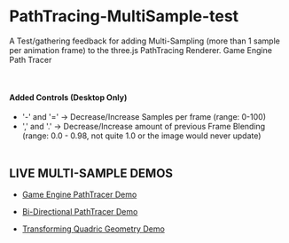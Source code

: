# PathTracing-MultiSample-test
A Test/gathering feedback for adding Multi-Sampling (more than 1 sample per animation frame) to the three.js PathTracing Renderer.
Game Engine Path Tracer 

<br>
<h4>Added Controls (Desktop Only)</h4>

* '-' and '=' -> Decrease/Increase Samples per frame (range: 0-100)
* ',' and '.' -> Decrease/Increase amount of previous Frame Blending (range: 0.0 - 0.98, not quite 1.0 or the image would never update)
<br><br>

<h2>LIVE MULTI-SAMPLE DEMOS</h2>

* [Game Engine PathTracer Demo](https://erichlof.github.io/PathTracing-MultiSample-test/GameEngine_PathTracer.html)

* [Bi-Directional PathTracer Demo](https://erichlof.github.io/PathTracing-MultiSample-test/Bi-Directional_PathTracing.html)

* [Transforming Quadric Geometry Demo](https://erichlof.github.io/PathTracing-MultiSample-test/Transforming_Quadric_Geometry_Showcase.html)

